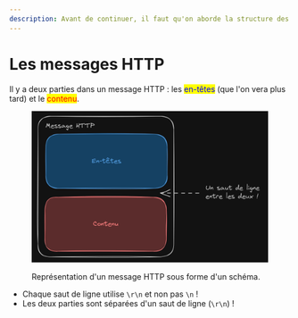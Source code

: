 ```yaml
---
description: Avant de continuer, il faut qu'on aborde la structure des messages HTTP.
---
```


# Les messages HTTP

Il y a deux parties dans un message HTTP : les <mark style="color:blue;">en-têtes</mark> (que l'on vera plus tard) et le <mark style="color:red;">contenu</mark>.

<figure><img src="../.gitbook/assets/image (1).png" alt=""><figcaption><p>Représentation d'un message HTTP sous forme d'un schéma.</p></figcaption></figure>

* Chaque saut de ligne utilise `\r\n` et non pas `\n` !
* Les deux parties sont séparées d'un saut de ligne (`\r\n`) !
